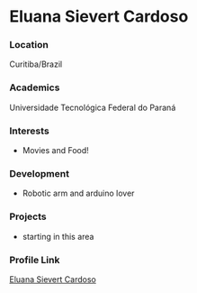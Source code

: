 # Eluana Sievert Cardoso

### Location

Curitiba/Brazil

### Academics

Universidade Tecnológica Federal do Paraná

### Interests

- Movies and Food!

### Development

- Robotic arm and arduino lover

### Projects

- starting in this area

### Profile Link

[Eluana Sievert Cardoso](https://github.com/elucardoso)
